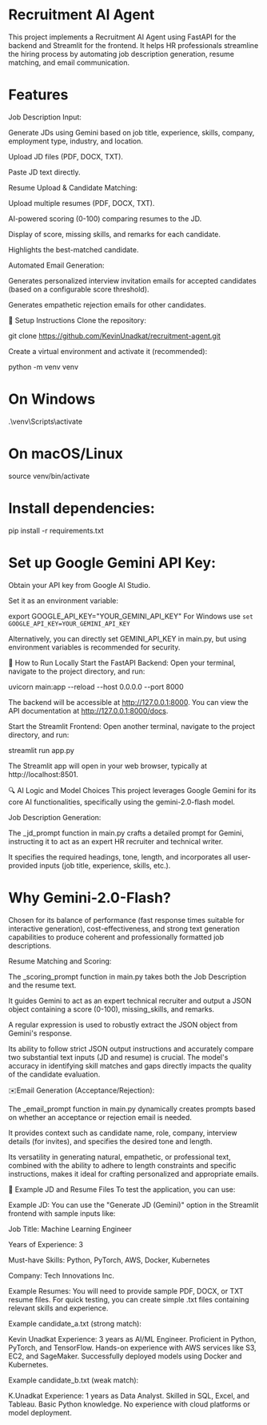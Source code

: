 # Recruitment AI Agent

This project implements a Recruitment AI Agent using FastAPI for the backend and Streamlit for the frontend. It helps HR professionals streamline the hiring process by automating job description generation, resume matching, and email communication.

# Features
Job Description Input:

Generate JDs using Gemini based on job title, experience, skills, company, employment type, industry, and location.

Upload JD files (PDF, DOCX, TXT).

Paste JD text directly.

Resume Upload & Candidate Matching:

Upload multiple resumes (PDF, DOCX, TXT).

AI-powered scoring (0-100) comparing resumes to the JD.

Display of score, missing skills, and remarks for each candidate.

Highlights the best-matched candidate.

Automated Email Generation:

Generates personalized interview invitation emails for accepted candidates (based on a configurable score threshold).

Generates empathetic rejection emails for other candidates.

🔧 Setup Instructions
Clone the repository:

git clone https://github.com/KevinUnadkat/recruitment-agent.git

Create a virtual environment and activate it (recommended):

python -m venv venv
# On Windows
.\venv\Scripts\activate
# On macOS/Linux
source venv/bin/activate

# Install dependencies:

pip install -r requirements.txt

# Set up Google Gemini API Key:

Obtain your API key from Google AI Studio.

Set it as an environment variable:

export GOOGLE_API_KEY="YOUR_GEMINI_API_KEY"
For Windows use `set GOOGLE_API_KEY=YOUR_GEMINI_API_KEY`

Alternatively, you can directly set GEMINI_API_KEY in main.py, but using environment variables is recommended for security.

🚀 How to Run Locally
Start the FastAPI Backend:
Open your terminal, navigate to the project directory, and run:

uvicorn main:app --reload --host 0.0.0.0 --port 8000

The backend will be accessible at http://127.0.0.1:8000. You can view the API documentation at http://127.0.0.1:8000/docs.

Start the Streamlit Frontend:
Open another terminal, navigate to the project directory, and run:

streamlit run app.py

The Streamlit app will open in your web browser, typically at http://localhost:8501.

🔍 AI Logic and Model Choices
This project leverages Google Gemini for its core AI functionalities, specifically using the gemini-2.0-flash model.

Job Description Generation:

The _jd_prompt function in main.py crafts a detailed prompt for Gemini, instructing it to act as an expert HR recruiter and technical writer.

It specifies the required headings, tone, length, and incorporates all user-provided inputs (job title, experience, skills, etc.).

# Why Gemini-2.0-Flash? 
Chosen for its balance of performance (fast response times suitable for interactive generation), cost-effectiveness, and strong text generation capabilities to produce coherent and professionally formatted job descriptions.

Resume Matching and Scoring:

The _scoring_prompt function in main.py takes both the Job Description and the resume text.

It guides Gemini to act as an expert technical recruiter and output a JSON object containing a score (0-100), missing_skills, and remarks.

A regular expression is used to robustly extract the JSON object from Gemini's response.

Its ability to follow strict JSON output instructions and accurately compare two substantial text inputs (JD and resume) is crucial. The model's accuracy in identifying skill matches and gaps directly impacts the quality of the candidate evaluation.

✉️Email Generation (Acceptance/Rejection):

The _email_prompt function in main.py dynamically creates prompts based on whether an acceptance or rejection email is needed.

It provides context such as candidate name, role, company, interview details (for invites), and specifies the desired tone and length.

Its versatility in generating natural, empathetic, or professional text, combined with the ability to adhere to length constraints and specific instructions, makes it ideal for crafting personalized and appropriate emails.

🧪 Example JD and Resume Files
To test the application, you can use:

Example JD:
You can use the "Generate JD (Gemini)" option in the Streamlit frontend with sample inputs like:

Job Title: Machine Learning Engineer

Years of Experience: 3

Must-have Skills: Python, PyTorch, AWS, Docker, Kubernetes

Company: Tech Innovations Inc.

Example Resumes:
You will need to provide sample PDF, DOCX, or TXT resume files. For quick testing, you can create simple .txt files containing relevant skills and experience.

Example candidate_a.txt (strong match):

Kevin Unadkat
Experience: 3 years as AI/ML Engineer. Proficient in Python, PyTorch, and TensorFlow.
Hands-on experience with AWS services like S3, EC2, and SageMaker.
Successfully deployed models using Docker and Kubernetes.

Example candidate_b.txt (weak match):

K.Unadkat
Experience: 1 years as Data Analyst. Skilled in SQL, Excel, and Tableau.
Basic Python knowledge. No experience with cloud platforms or model deployment.
